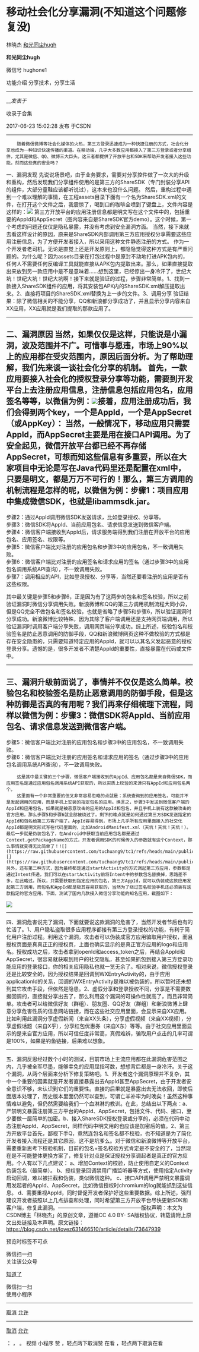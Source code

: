 #  移动社会化分享漏洞(不知道这个问题修复没)

林晓杰  [ 和光同尘hugh ](javascript:void\(0\);)

**和光同尘hugh** ![]()

微信号 hughone1

功能介绍 分享技术，分享生活

____

___发表于_

收录于合集

 2017-06-23 15:02:28 发布 于CSDN

* * *

        随着微信微博等社会化媒体的火热，第三方登录迅速成为一种快捷注册的方式，社会化分享也成为一种知识快速传播的渠道。在移动端，几乎大多数应用都接入了第三方登录或者分享组件，尤其是微信、QQ、微博三大巨头。这三者都提供了开放平台和SDK来帮助开发者接入这些功能，然而这些真的安全吗？

一、漏洞发现
先说说场景吧，由于业务要求，需要对分享控件做了一次大的升级和重构，然后发现我们分享组件使用的是第三方的ShareSDK（专门封装分享API的组件，大部分童鞋应该都听说过），这本来也没什么问题。
然后，重构过程中遇到一个难以理解的事情，在工程assets目录下面有一个名为ShareSDK.xml的文件，在打开这个文件之后，我震惊了，喝到口的咖啡全喷到了键盘上，文件内容是这样的：![](https://raw.githubusercontent.com/tuchuang9/tc1/refs/heads/main/public/20230617223909.png)
第三方开放平台的应用注册信息都是明文写在这个文件中的，包括重要的AppId和AppSecret（图内容来自是ShareSDK官方demo）。这个时候，第一个考虑的问题还仅仅是隐私暴露，并没有考虑到安全漏洞方面。
当然，接下来就去看这样设计的原因，原来是ShareSDK内部调用第三方应用授权分享需要这些应用注册信息，为了方便开发者接入，所以采用这种文件静态注册的方式。
作为一个开发者老司机，无论是直觉上还是开发原则上，都隐隐觉得这种方式是有严重问题的。为什么呢？因为assets目录在打包过程中是原封不动地打进APK包内的，任何人不需要任何反编译工具就能直接从APK包内提取出来。那么，如果直接提取出来放到另一款应用中是不是意味着……想到这里，已经惊出一身冷汗了，世纪大坑！世纪大坑！世纪大坑啊！接下来就是验证的过程，步骤非常简单。1、找到一款接入ShareSDK组件的应用，将其安装包APK内的ShareSDK.xml解压提取出来。2、直接将项目的ShareSDK.xml替换为上一步的文件。3、调用分享
验证结果：除了微信相关的不能分享，QQ和新浪都分享成功了，并且显示分享内容来自XX应用，XX应用就是我们提取的那款应用了。

* * *

  
二、漏洞原因
当然，如果仅仅是这样，只能说是小漏洞，波及范围并不广。可惜事与愿违，市场上90%以上的应用都在受灾范围内，原因后面分析。为了帮助理解，我们先来谈一谈社会化分享的机制。
首先，一款应用要接入社会化的授权登录分享等功能，需要到开发平台上去注册应用信息，注册信息包括应用包名，应用签名等等，以微信为例：![](https://raw.githubusercontent.com/tuchuang9/tc1/refs/heads/main/public/20230617224005.png)接着，应用注册成功后，我们会得到两个key，一个是AppId，一个是AppSecret（或AppKey）：![]()
当然，一般情况下，移动应用只需要AppId，而AppSecret主要是用在接口API调用。为了安全起见，微信开放平台都已经不再存储AppSecret，可想而知这些信息有多重要，所以在大家项目中无论是写在Java代码里还是配置在xml中，只要是明文，都是万万不可行的！那么，第三方调用的机制流程是怎样的呢，以微信为例：步骤1：项目应用中集成微信SDK，也就是libammsdk.jar。  
---  
步骤2：通过AppId调用微信SDK发送请求，比如登录授权、分享等。  
步骤3：微信SDK将AppId、当前应用包名、请求信息发送到微信客户端。  
步骤4：微信客户端接收到AppId后，请求服务端得到我们注册在开放平台的应用包名、应用签名、权限等。  
步骤5：微信客户端比对注册的应用包名和步骤3中的应用包名，不一致调用失败。  
步骤6：微信客户端比对注册的应用签名和请求应用的签名（通过步骤3中的应用包名调用系统API查询），不一致调用失败。  
步骤7：调用相应的API，比如登录授权、分享等，当然还要看注册的应用是否有这些权限。  
  
其中最关键是步骤5和步骤6，正是因为有了这两步的包名和签名校验，所以之前验证漏洞时微信分享调用失败。新浪微博和QQ的第三方调用机制流程大同小异，但是QQ完全不做包名和签名校验，也就是省略了步骤5和步骤6，所以验证漏洞时分享成功。新浪微博比较特殊，因为其除了客户端调用还是支持网页端调用，所以验证漏洞时调用客户端分享失败，调用网页端分享成功。综上所述，校验包名和校验签名是防止恶意调用的防御手段，QQ和新浪微博网页这种不做校验的方式都是存在安全隐患的，只需要知道特定应用的AppId，就可以以其名义发起恶意的授权登录分享。遗憾的是，很多开发者不清楚AppId的重要性，直接暴露在代码或文件中。

* * *

  
三、漏洞升级前面说了，事情并不仅仅是这么简单。校验包名和校验签名是防止恶意调用的防御手段，但是这种防御是否真的有用呢？我们再来仔细梳理下流程，同样以微信为例：步骤3：微信SDK将AppId、当前应用包名、请求信息发送到微信客户端。  
---  
步骤5：微信客户端比对注册的应用包名和步骤3中的应用包名，不一致调用失败。  
步骤6：微信客户端比对注册的应用签名和请求应用的签名（通过步骤3中的应用包名调用系统API查询），不一致调用失败。  
  
        这是其中最关键的三个步骤，微信客户端接收到的AppId、应用包名都是来自微信SDK，而应用签名是通过应用包名调用系统API获取的，所以实质上校验的来源只有AppId和应用包名两个。  
        这里面有一个非常重要的但又非常容易忽略的点就是：系统查询到的应用签名，可能并不是发起调用的应用，而是手机上安装的指定包名的应用。换言之，步骤3中发送到微信客户端的AppId和应用包名，如果就是被恶意攻击的应用的AppId和包名，并且手机上装有这款被攻击的官方应用，那么步骤5和步骤6就全部被绕过了。剩下的难点就是如何通过第三方SDK发送指定的AppId和包名给第三方客户端了。AppId容易得到，市场上几乎所有应用里面接入的社交化AppId都是明文形式写在代码里面的，比如AndroidManifest.xml（天坑！天坑！天坑！）。最后一步就是伪装包名了，在Android中获取当前应用包名都是通过Context.getPackageName的方式，开发者调用SDK的时候传入的参数就有这个Context，那么事情就变得无比简单了！![](https://raw.githubusercontent.com/tuchuang9/tc1/refs/heads/main/public/20230617224006.png)![](https://raw.githubusercontent.com/tuchuang9/tc1/refs/heads/main/public/20230617224007.png)另外，还有第二种方式，因为最终都是通过startActivity的方式调起第三方应用，参数都是通过Intent传递，我们可以在startActivity前将Intent中的参数包名替换掉，思路差不多，在此略过。所以，只需要获取到指定应用的包名，第三方AppId，就可以伪装成这款应用发起第三方调用，而包名和AppId都是极其容易获取的，当然为了绕过签名校验手机还必须装有这款指定的官方应用。下面，测试了国内几款接入微信分享功能的知名应用，截图如下：

![](https://raw.githubusercontent.com/tuchuang9/tc1/refs/heads/main/public/20230617224009.png)

* * *

四、漏洞危害说完了漏洞，下面就要说这款漏洞的危害了，当然开发者节后也有的忙活了。1、用户隐私盗取很多应用程序都接有第三方登录授权的功能，有利于简化用户注册过程。利用这个漏洞，攻击者可以伪装成官方应用骗取用户授权，而且授权页面是真真正正的授权页，上面也确实显示的是真正官方应用的logo和应用名。授权成功之后，攻击者拿到openId和access_token之后，再结合AppId和AppSecret，很容易就获取到用户的社交隐私，甚至如果抓包到接入第三方登录功能应用的登录接口，你的相关应用隐私也就一览无余了。相对来说，微信授权登录还是比较安全的，因为授权结果是回调到WXEntryActivity的，由于应用applicationId的关系，回调的WXEntryActivity是难以被伪装的，所以暂时还未想到其它攻击手段，但依然是隐患。2、虚假分享和登录授权不同，分享是不需要数据回调的，直接就分享出去了，那么利用这个漏洞的可操作性就高了，而且非常简单。攻击者可以给微信好友（群组）、朋友圈、QQ好友（群组）和新浪微博上肆意分享危害性质的信息网站链接，而在这些社交应用里面，会显示来自XX应用。比如利用此漏洞分享虚假新闻（来自XX头条），分享虚假视频（来自XX视频），分享虚假话题（来自X乎），分享红包优惠券（来自X东）等等。由于社交应用里面显示的是来自官方应用，所以可信任度非常高，真假难辨，骗取用户点击的几率可谓是100%，如果是钓鱼链接，后果难以想象。

* * *

  
五、漏洞反思经过数个小时的测试，目前市场上主流应用都在此漏洞危害范围之内，几乎被全军尽墨，能够幸免的应用屈指可数，想想背后都是一身冷汗。关于这个漏洞，从两个层面来分析下修复策略吧。1、开发者这个漏洞原理并不复杂，其中一个重要的因素就是开发者直接暴露出去AppId甚至AppSecret，由于开发者安全意识不够，未认识到它们的重要性。直接的后果就是暴露出去无法收回，即使后面版本处理了，历史版本里面仍然可以查到，可谓亡羊补牢为时晚矣！虽然这种事情难以避免，但仍然需要给我们一个血淋淋的教训。在此，总结出以下两点：a、严禁明文暴露注册第三方平台的AppId、AppSecret，包括文件、代码、接口，至少要做一层简单的加密。b、接入ShareSDK授权登录或分享的，必须在代码中动态注册AppId、AppSecret，同样代码中明文用的也应该是加密后的值。2、第三方开放平台首先，鄙视下手Q，竟然连包名和签名都不校验，也不知道是为了简化开发者接入流程还是其它原因，这不是坑爹么。对于微信和新浪微博等开放平台，需要重新思考下校验机制，目前的包名+签名校验方式肯定是不安全的了，当然现在是不可能整体更换方案了，修复针对点是保证授权分享调起者是真正的官方应用。个人有以下几点建议：
a、增加Context的校验，防止使用自定义的Context伪装包名（最简单）。
b、授权登录回调禁用广播监听器等方式，使用指定Activity启动回调，难以被拦截和伪装，类似微信这种。
c、接口API调用严禁明文暴露调用发起者的AppId、AppSecret，比如微信授权时chromium的log就能抓到这些信息。
d、需要重视AppId，同时督促开发者保护好这些重要数据。综上所述，强烈建议开发者按照以上几点排查和处理，同时希望第三方开放平台尽快更新SDK和客户端，修复此漏洞。————————————————版权声明：本文为CSDN博主「林晓杰」的原创文章，遵循CC
4.0 BY-
SA版权协议，转载请附上原文出处链接及本声明。原文链接：https://blog.csdn.net/lovez631466510/article/details/73647939

  

预览时标签不可点

微信扫一扫  
关注该公众号

[知道了](javascript:;)

微信扫一扫  
使用小程序

****

[取消](javascript:void\(0\);) [允许](javascript:void\(0\);)

****

[取消](javascript:void\(0\);) [允许](javascript:void\(0\);)

： ， 。   视频 小程序 赞 ，轻点两下取消赞 在看 ，轻点两下取消在看

